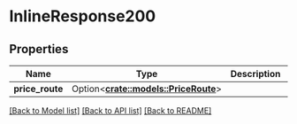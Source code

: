 # InlineResponse200

## Properties

Name | Type | Description | Notes
------------ | ------------- | ------------- | -------------
**price_route** | Option<[**crate::models::PriceRoute**](PriceRoute.md)> |  | [optional]

[[Back to Model list]](../README.md#documentation-for-models) [[Back to API list]](../README.md#documentation-for-api-endpoints) [[Back to README]](../README.md)



